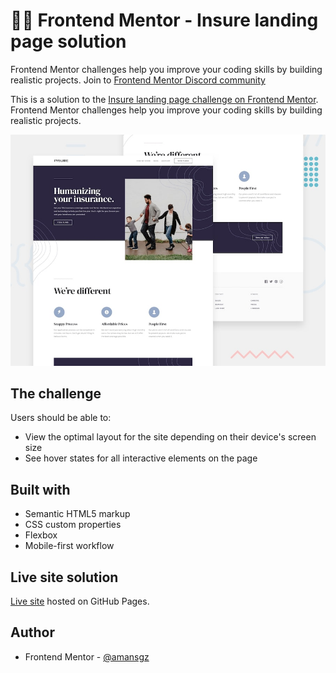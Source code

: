 # 👩‍💻 Frontend Mentor - Insure landing page solution

Frontend Mentor challenges help you improve your coding skills by building realistic projects. 
Join to [Frontend Mentor Discord community](https://discord.gg/UAfh3qzhYb)

This is a solution to the [Insure landing page challenge on Frontend Mentor](https://www.frontendmentor.io/challenges/insure-landing-page-uTU68JV8). Frontend Mentor challenges help you improve your coding skills by building realistic projects. 

![Design preview for the Insure landing page challenge](./images/desktop-preview.jpg)

## The challenge

Users should be able to:

- View the optimal layout for the site depending on their device's screen size
- See hover states for all interactive elements on the page

## Built with

- Semantic HTML5 markup
- CSS custom properties
- Flexbox
- Mobile-first workflow

## Live site solution

[Live site]() hosted on GitHub Pages.

## Author

- Frontend Mentor - [@amansgz](https://www.frontendmentor.io/profile/amansgz)